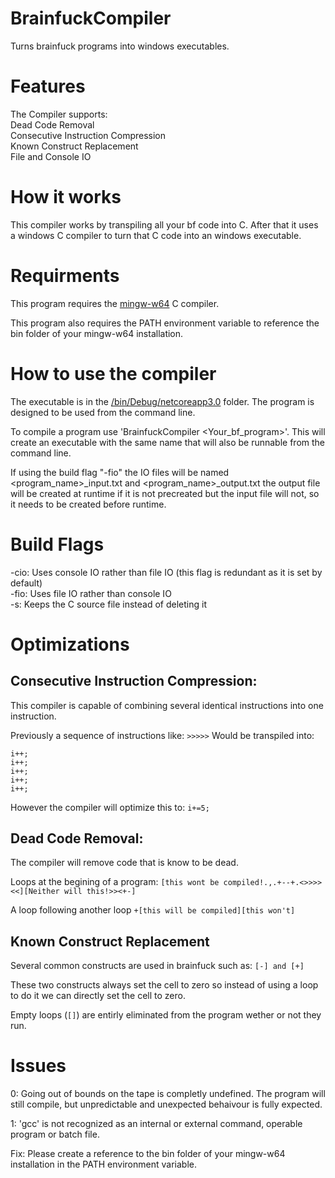 # BrainfuckCompiler
 Turns brainfuck programs into windows executables.
 
# Features
The Compiler supports:  
Dead Code Removal  
Consecutive Instruction Compression  
Known Construct Replacement  
File and Console IO  

# How it works

This compiler works by transpiling all your bf code into C.  After that it uses a windows C compiler to turn that C code into an windows executable.

# Requirments

This program requires the [mingw-w64](https://mingw-w64.org/doku.php/download) C compiler.

This program also requires the PATH environment variable to reference the bin folder of your mingw-w64 installation.

# How to use the compiler

The executable is in the [/bin/Debug/netcoreapp3.0](/bin/Debug/netcoreapp3.0) folder.  The program is designed to be used from the command line.

To compile a program use 'BrainfuckCompiler <Your_bf_program>'.  This will create an executable with the same name that will also be runnable from the command line.

If using the build flag "-fio" the IO files will be named <program_name>\_input.txt and <program_name>\_output.txt the output file will be created at runtime if it is not precreated but the input file will not, so it needs to be created before runtime.

# Build Flags
-cio: Uses console IO rather than file IO (this flag is redundant as it is set by default)  
-fio: Uses file IO rather than console IO  
-s: Keeps the C source file instead of deleting it

# Optimizations

## Consecutive Instruction Compression:

This compiler is capable of combining several identical instructions into one instruction.

Previously a sequence of instructions like:
`>>>>>` 
Would be transpiled into:
```
i++;
i++;
i++;
i++;
i++;
```
However the compiler will optimize this to:
`i+=5;`  

## Dead Code Removal:  
The compiler will remove code that is know to be dead.

Loops at the begining of a program:
```[this wont be compiled!.,.+--+.<>>>><<][Neither will this!>><+-]```

A loop following another loop
```+[this will be compiled][this won't]```


## Known Construct Replacement

Several common constructs are used in brainfuck such as: `[-] and [+]`

These two constructs always set the cell to zero so instead of using a loop to do it we can directly set the cell to zero.

Empty loops (`[]`) are entirly eliminated from the program wether or not they run.

# Issues

0: Going out of bounds on the tape is completly undefined.  The program will still compile, but unpredictable and unexpected behaivour is fully expected.

1: 'gcc' is not recognized as an internal or external command, operable program or batch file.

Fix: Please create a reference to the bin folder of your mingw-w64 installation in the PATH environment variable.
